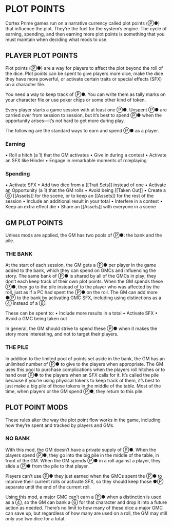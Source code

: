 # PLOT POINTS
Cortex Prime games run on a narrative currency called plot points (Ⓟ●) that influence the plot. They’re the fuel for the system’s engine. The cycle of earning, spending, and then earning more plot points is something that you must maintain when deciding what mods to use.

## PLAYER PLOT POINTS
Plot points (Ⓟ●) are a way for players to affect the plot beyond the roll of the dice. Plot points can be spent to give players more dice, make the dice they have more powerful, or activate certain traits or special effects (SFX) on a character file. 

You need a way to keep track of Ⓟ●. You can write them as tally marks on your character file or use poker chips or some other kind of token.

Every player starts a game session with at least one Ⓟ●. Unspent Ⓟ● are carried over from session to session, but it’s best to spend Ⓟ● when the opportunity arises—it’s not hard to get more during play.

The following are the standard ways to earn and spend Ⓟ● as a player.

### Earning
• Roll a hitch (a 1) that the GM activates
• Give in during a contest
• Activate an SFX like Hinder
• Engage in remarkable moments of roleplaying
### Spending
• Activate SFX
• Add two dice from a [[Trait Sets]] instead of one
• Activate an Opportunity (a 1) that the GM rolls
• Avoid being [[Taken Out]]
• Create a ⑥ [[Assets]] for the scene, or to keep an [[Assets]] for the rest of the session
• Include an additional result in your total
• Interfere in a contest
• Keep an extra effect die
• Share an [[Assets]] with everyone in a scene

## GM PLOT POINTS
Unless mods are applied, the GM has two pools of Ⓟ●: the bank and the pile.

### THE BANK
At the start of each session, the GM gets a Ⓟ● per player in the game added to the bank, which they can spend on GMCs and influencing the story. The same bank of Ⓟ● is shared by all of the GMCs in play; they don’t each keep track of their own plot points. When the GM spends these Ⓟ●, they go to the pile instead of to the player who was affected by the roll, just as if a PC had spent the Ⓟ● on the roll. The GM can add more ●Ⓟ to the bank by activating GMC SFX, including using distinctions as a ④ instead of a ⑧.

These can be spent to:
• Include more results in a total
• Activate SFX
• Avoid a GMC being taken out

In general, the GM should strive to spend these Ⓟ● when it makes the story more interesting, and not to target their players.

### THE PILE
In addition to the limited pool of points set aside in the bank, the GM has an unlimited number of Ⓟ● to give to the players when appropriate. The GM uses this pool to purchase complications when the players roll hitches or to hand over Ⓟ● to the players when an SFX calls for it. It’s called the pile because if you’re using physical tokens to keep track of them, it’s best to just make a big 
pile of those tokens in the middle of the table. Most of the time, when players or the GM spend Ⓟ●, they return to this pile.

## PLOT POINT MODS
These rules alter the way the plot point flow works in 
the game, including how they’re spent and tracked by 
players and GMs.

### NO BANK
With this mod, the GM doesn’t have a private supply of Ⓟ●. When the players spend Ⓟ●, they go into the big pile in the middle of the table, in front of the GM. When the GM spends Ⓟ● in a roll against a player, they slide a Ⓟ● from the pile to that player.

Players can’t use Ⓟ● they just earned when the GMCs spent the Ⓟ● to improve their current rolls or activate SFX, so they should keep those ●Ⓟ separate until the end of the current roll.

Using this mod, a major GMC can’t earn a Ⓟ● when a distinction is used as a ④, so the GM can bank a ⑥ for that character and drop it into a future action as needed. There’s no limit to how many of these dice a major GMC can save up, but regardless of how many are used on a roll, the GM may still only use two dice for a total.